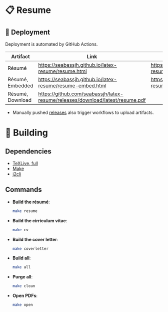 # 📋 Resume

## 🤖 Deployment
Deployment is automated by GitHub Actions.

  | Artifact               | Link                                                                          | Mirror                                         |
  | ---------------------- | ----------------------------------------------------------------------------- | ---------------------------------------------- |
  | Résumé                 | <https://seabassjh.github.io/latex-resume/resume.html>                               | <https://seabassjh.github.io/latex-resume/>           |
  | Résumé, Embedded       | <https://seabassjh.github.io/latex-resume/resume-embed.html>                         | <https://seabassjh.github.io/latex-resume/embed.html> |
  | Résumé, Download       | <https://github.com/seabassjh/latex-resume/releases/download/latest/resume.pdf>      |                                                |
- Manually pushed [releases](https://github.com/seabassjh/latex-resume/releases) also trigger workflows to upload artifacts.

# 🔧 Building
## Dependencies
- [TeXLive, full](https://www.tug.org/texlive/)
- [Make](https://www.gnu.org/software/make/)
- [j2cli](https://github.com/kolypto/j2cli)
## Commands
- **Build the résumé**:
  ```bash
  make resume
  ```
- **Build the cirriculum vitae**:
  ```bash
  make cv
  ```
- **Build the cover letter**:
  ```bash
  make coverletter
  ```
- **Build all**:
  ```bash
  make all
  ```
- **Purge all**:
  ```bash
  make clean
  ```
- **Open PDFs**:
  ```bash
  make open
  ```
